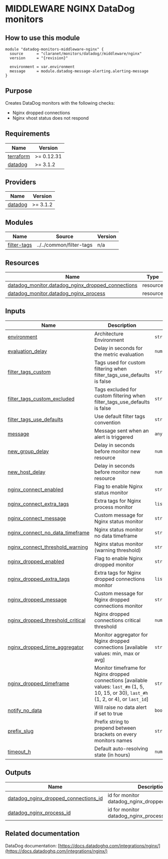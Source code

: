 # MIDDLEWARE NGINX DataDog monitors

## How to use this module

```hcl
module "datadog-monitors-middleware-nginx" {
  source      = "claranet/monitors/datadog//middleware/nginx"
  version     = "{revision}"

  environment = var.environment
  message     = module.datadog-message-alerting.alerting-message
}

```

## Purpose

Creates DataDog monitors with the following checks:

- Nginx dropped connections
- Nginx vhost status does not respond

<!-- BEGIN_TF_DOCS -->
## Requirements

| Name | Version |
|------|---------|
| <a name="requirement_terraform"></a> [terraform](#requirement\_terraform) | >= 0.12.31 |
| <a name="requirement_datadog"></a> [datadog](#requirement\_datadog) | >= 3.1.2 |

## Providers

| Name | Version |
|------|---------|
| <a name="provider_datadog"></a> [datadog](#provider\_datadog) | >= 3.1.2 |

## Modules

| Name | Source | Version |
|------|--------|---------|
| <a name="module_filter-tags"></a> [filter-tags](#module\_filter-tags) | ../../common/filter-tags | n/a |

## Resources

| Name | Type |
|------|------|
| [datadog_monitor.datadog_nginx_dropped_connections](https://registry.terraform.io/providers/DataDog/datadog/latest/docs/resources/monitor) | resource |
| [datadog_monitor.datadog_nginx_process](https://registry.terraform.io/providers/DataDog/datadog/latest/docs/resources/monitor) | resource |

## Inputs

| Name | Description | Type | Default | Required |
|------|-------------|------|---------|:--------:|
| <a name="input_environment"></a> [environment](#input\_environment) | Architecture Environment | `string` | n/a | yes |
| <a name="input_evaluation_delay"></a> [evaluation\_delay](#input\_evaluation\_delay) | Delay in seconds for the metric evaluation | `number` | `15` | no |
| <a name="input_filter_tags_custom"></a> [filter\_tags\_custom](#input\_filter\_tags\_custom) | Tags used for custom filtering when filter\_tags\_use\_defaults is false | `string` | `"*"` | no |
| <a name="input_filter_tags_custom_excluded"></a> [filter\_tags\_custom\_excluded](#input\_filter\_tags\_custom\_excluded) | Tags excluded for custom filtering when filter\_tags\_use\_defaults is false | `string` | `""` | no |
| <a name="input_filter_tags_use_defaults"></a> [filter\_tags\_use\_defaults](#input\_filter\_tags\_use\_defaults) | Use default filter tags convention | `string` | `"true"` | no |
| <a name="input_message"></a> [message](#input\_message) | Message sent when an alert is triggered | `any` | n/a | yes |
| <a name="input_new_group_delay"></a> [new\_group\_delay](#input\_new\_group\_delay) | Delay in seconds before monitor new resource | `number` | `300` | no |
| <a name="input_new_host_delay"></a> [new\_host\_delay](#input\_new\_host\_delay) | Delay in seconds before monitor new resource | `number` | `300` | no |
| <a name="input_nginx_connect_enabled"></a> [nginx\_connect\_enabled](#input\_nginx\_connect\_enabled) | Flag to enable Nginx status monitor | `string` | `"true"` | no |
| <a name="input_nginx_connect_extra_tags"></a> [nginx\_connect\_extra\_tags](#input\_nginx\_connect\_extra\_tags) | Extra tags for Nginx process monitor | `list(string)` | `[]` | no |
| <a name="input_nginx_connect_message"></a> [nginx\_connect\_message](#input\_nginx\_connect\_message) | Custom message for Nginx status monitor | `string` | `""` | no |
| <a name="input_nginx_connect_no_data_timeframe"></a> [nginx\_connect\_no\_data\_timeframe](#input\_nginx\_connect\_no\_data\_timeframe) | Nginx status monitor no data timeframe | `string` | `10` | no |
| <a name="input_nginx_connect_threshold_warning"></a> [nginx\_connect\_threshold\_warning](#input\_nginx\_connect\_threshold\_warning) | Nginx status monitor (warning threshold) | `string` | `3` | no |
| <a name="input_nginx_dropped_enabled"></a> [nginx\_dropped\_enabled](#input\_nginx\_dropped\_enabled) | Flag to enable Nginx dropped monitor | `string` | `"true"` | no |
| <a name="input_nginx_dropped_extra_tags"></a> [nginx\_dropped\_extra\_tags](#input\_nginx\_dropped\_extra\_tags) | Extra tags for Nginx dropped connections monitor | `list(string)` | `[]` | no |
| <a name="input_nginx_dropped_message"></a> [nginx\_dropped\_message](#input\_nginx\_dropped\_message) | Custom message for Nginx dropped connections monitor | `string` | `""` | no |
| <a name="input_nginx_dropped_threshold_critical"></a> [nginx\_dropped\_threshold\_critical](#input\_nginx\_dropped\_threshold\_critical) | Nginx dropped connections critical threshold | `number` | `0` | no |
| <a name="input_nginx_dropped_time_aggregator"></a> [nginx\_dropped\_time\_aggregator](#input\_nginx\_dropped\_time\_aggregator) | Monitor aggregator for Nginx dropped connections [available values: min, max or avg] | `string` | `"min"` | no |
| <a name="input_nginx_dropped_timeframe"></a> [nginx\_dropped\_timeframe](#input\_nginx\_dropped\_timeframe) | Monitor timeframe for Nginx dropped connections [available values: `last_#m` (1, 5, 10, 15, or 30), `last_#h` (1, 2, or 4), or `last_1d`] | `string` | `"last_5m"` | no |
| <a name="input_notify_no_data"></a> [notify\_no\_data](#input\_notify\_no\_data) | Will raise no data alert if set to true | `bool` | `true` | no |
| <a name="input_prefix_slug"></a> [prefix\_slug](#input\_prefix\_slug) | Prefix string to prepend between brackets on every monitors names | `string` | `""` | no |
| <a name="input_timeout_h"></a> [timeout\_h](#input\_timeout\_h) | Default auto-resolving state (in hours) | `number` | `0` | no |

## Outputs

| Name | Description |
|------|-------------|
| <a name="output_datadog_nginx_dropped_connections_id"></a> [datadog\_nginx\_dropped\_connections\_id](#output\_datadog\_nginx\_dropped\_connections\_id) | id for monitor datadog\_nginx\_dropped\_connections |
| <a name="output_datadog_nginx_process_id"></a> [datadog\_nginx\_process\_id](#output\_datadog\_nginx\_process\_id) | id for monitor datadog\_nginx\_process |
<!-- END_TF_DOCS -->
## Related documentation

DataDog documentation: [https://docs.datadoghq.com/integrations/nginx/](https://docs.datadoghq.com/integrations/nginx/)
